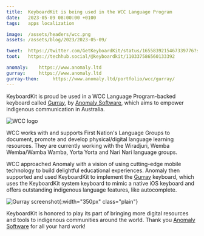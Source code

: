 ```yaml
---
title:  KeyboardKit is being used in the WCC Language Program
date:   2023-05-09 08:00:00 +0100
tags:   apps localization

image:  /assets/headers/wcc.png
assets: /assets/blog/2023/2023-05-09/

tweet:  https://twitter.com/GetKeyboardKit/status/1655839215467339776?s=20
toot:   https://techhub.social/@keyboardkit/110337586560133392

anomaly:    https://www.anomaly.ltd
gurray:     https://www.anomaly.ltd
gurray-then:     https://www.anomaly.ltd/portfolio/wcc/gurray/
---
```


KeyboardKit is proud be used in a WCC Language Program-backed keyboard called [Gurray]({{page.gurray}}), by [Anomaly Software]({{page.anomaly}}), which aims to empower indigenous communication in Australia.

![WCC logo]({{page.image}})

WCC works with and supports First Nation's Language Groups to document, promote and develop physical/digital language learning resources. They are currently working with the Wiradjuri, Wemba Wemba/Wamba Wamba, Yorta Yorta and Nari Nari language groups.

WCC approached Anomaly with a vision of using cutting-edge mobile technology to build delightful educational experiences. Anomaly then supported and used KeyboardKit to implement the [Gurray]({{page.gurray}}) keyboard, which uses the KeyboardKit system keyboard to mimic a native iOS keyboard and offers outstanding indigenous language features, like autocomplete.

![Gurray screenshot]({{page.assets}}iphone-gurray.webp){:width="350px" class="plain"}

KeyboardKit is honored to play its part of bringing more digital resources and tools to indigenous communities around the world. Thank you [Anomaly Software]({{page.anomaly}}) for all your hard work!